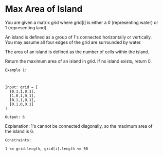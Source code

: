 # Max Area of Island
You are given a matrix grid where grid[i] is either a 0 (representing water) or 1 (representing land).

An island is defined as a group of 1's connected horizontally or vertically. You may assume all four edges of the grid are surrounded by water.

The area of an island is defined as the number of cells within the island.

Return the maximum area of an island in grid. If no island exists, return 0.
```
Example 1:



Input: grid = [
  [0,1,1,0,1],
  [1,0,1,0,1],
  [0,1,1,0,1],
  [0,1,0,0,1]
]

Output: 6
```
Explanation: 1's cannot be connected diagonally, so the maximum area of the island is 6.

```
Constraints:

1 <= grid.length, grid[i].length <= 50
```